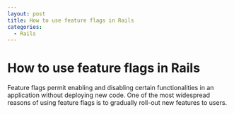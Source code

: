 ```yaml
---
layout: post
title: How to use feature flags in Rails
categories:
  - Rails
---
```


# How to use feature flags in Rails

Feature flags permit enabling and disabling certain functionalities in an application without deploying new code. One of the most widespread reasons of using feature flags is to gradually roll-out new features to users. 
